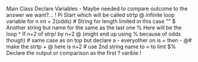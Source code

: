 Main Class
  Declare Variables -
    Maybe needed to compare outcome to the answer we want?... !
    Pi Start which will be called strtp @
    infinite loop variable for n int + 2(odds) #
    String for length limited in this case "" $
    Another string but name for the same as the last one %
      Here will be the loop ^
      If n+2 of strp/ by n+2 @
          (might end up using % because of odds though) #
      same case as on top but declare a - everyother on is + then - @#
      make the strtp + @
      here is n+2 #
      use 2nd string name to = to limt $%
  Declare the output or comparison as the first ? varible !
